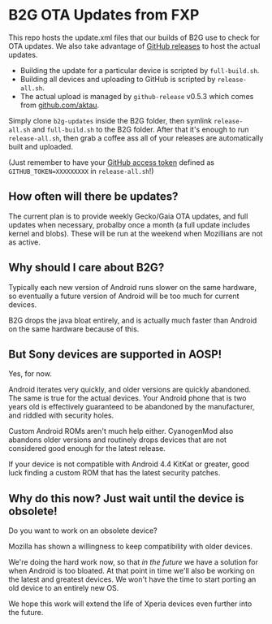 B2G OTA Updates from FXP
=======================

This repo hosts the update.xml files that our builds of B2G use to check for OTA
updates. We also take advantage of [GitHub releases](https://help.github.com/articles/creating-releases/)
to host the actual updates.

* Building the update for a particular device is scripted by `full-build.sh`.
* Building all devices and uploading to GitHub is scripted by `release-all.sh`.
* The actual upload is managed by `github-release` v0.5.3 which comes from [github.com/aktau](https://github.com/aktau/github-release).

Simply clone `b2g-updates` inside the B2G folder, then symlink `release-all.sh` and
`full-build.sh` to the B2G folder. After that it's enough to run `release-all.sh`,
then grab a coffee ass all of your releases are automatically built and uploaded.

(Just remember to have your [GitHub access token](https://help.github.com/articles/creating-an-access-token-for-command-line-use/)
defined as `GITHUB_TOKEN=XXXXXXXXX` in `release-all.sh`!)

How often will there be updates?
--------------------------------

The current plan is to provide weekly Gecko/Gaia OTA updates, and full updates when
necessary, probalby once a month (a full update includes kernel and blobs).
These will be run at the weekend when Mozillians are not as active.

Why should I care about B2G?
----------------------------

Typically each new version of Android runs slower on the same hardware, so eventually
a future version of Android will be too much for current devices.

B2G drops the java bloat entirely, and is actually much faster than Android on the
same hardware because of this.

But Sony devices are supported in AOSP!
---------------------------------------

Yes, for now.

Android iterates very quickly, and older versions are quickly abandoned. The same
is true for the actual devices. Your Android phone that is two years old is effectively
guaranteed to be abandoned by the manufacturer, and riddled with security holes.

Custom Android ROMs aren't much help either. CyanogenMod also abandons older versions
and routinely drops devices that are not considered good enough for the latest release.

If your device is not compatible with Android 4.4 KitKat or greater, good luck finding
a custom ROM that has the latest security patches.

Why do this now? Just wait until the device is obsolete!
--------------------------------------------------------

Do you want to work on an obsolete device?

Mozilla has shown a willingness to keep compatibility with older devices.

We're doing the hard work now, so that *in the future* we have a solution for when
Android is too bloated. At that point in time we'll also be working on the latest
and greatest devices. We won't have the time to start porting an old device to an
entirely new OS.

We hope this work will extend the life of Xperia devices even further into the future.

